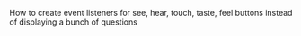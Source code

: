 How to create event listeners for see, hear, touch, taste, feel buttons instead of displaying a bunch of questions 